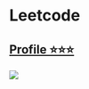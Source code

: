 # Leetcode

<h2><a href="https://leetcode.com/rude_ultra1/">Profile ⭐⭐⭐</a></h2>

![](https://github.com/rudeUltra/Leetcode/blob/main/Screenshot%202023-03-29%20225933.png)
